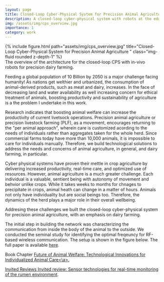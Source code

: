```yaml
---
layout: page
title: Closed-Loop Cyber-Physical System for Precision Animal Agriculture
description: A closed-loop cyber-physical system with robots at the edge for improving animal welfare and sustainability in precision dairy farming 
img: /assets/img/cps_overview.jpg
importance: 1
category: work
---
```


<div class="row">
    <div class="col-sm mt-3 mt-md-0">
        {% include figure.html path="assets/img/cps_overview.jpg" title="Closed-Loop Cyber-Physical System for Precision Animal Agriculture " class="img-fluid rounded z-depth-1" %}
    </div>
</div>
<div class="caption">
    The overview of the architecture for the closed-loop CPS with in-vivo robots for precision dairy farming. 
</div>

Feeding a global population of 10 Billion by 2050 is a major challenge facing humanity! As nations get welthier and urbanized, the consumption of animal-derived products, such as meat and dairy, increases. In the face of decreasing land and water availability as well increasing concern for ethical treatment of animals, boosting productivity and sustainability of agriculture is a the problem I undertake in this work. 

Research indicates that boosting animal welfare can increase the productivity of current livetsock operations. Precision animal agriculture or precision livestock farming (PLF), as a movement, encourages returning to the "per animal approach", wherein care is customized acording to the needs of individuals rather than aggregates taken for the whole herd. Since commercial farms today have more than 10,000 animals, it is impossible to care for individuals manually. Therefore, we build technological solutions to address the needs and concerns of animal agriculture, in general, and dairy farming, in particular.

Cyber physical systems have proven their mettle in crop agriculture by delivering increased productivity, real-time care, and optimized use of resources. However, animal agriculture is a much greater challenge. Each individual is a valuable, sentient being with autonomy of movement and behvior unlike crops. While it takes weeks to months for chnages to precipitate in crops, animal heath can change in a matter of hours. Animals not only have individuality but are social beings too. Therefore, the dynamics of the herd plays a major role in their overall wellbeing.

Addresing these challenges we built the closed-loop cyber-physical system for precision animal agriculture, with an emphasis on dairy farming. 

The initial step in building the network was characterizing the communication from inside the body of the animal to the outside. We conducted the seminal study for identifying the optimal freqeuncy for RF-based wireless communication. The setup is shown in the figure below. The full paper is available <a href="https://ieeexplore.ieee.org/abstract/document/9629743"> here</a>. 

Book Chapter
<a href="https://www.academia.edu/download/67422528/Improving_Animal_Welfare_A_Practical_Approach_3rd_Edition_Booksvets.blogspot.com_.pdf#page=571"> Future of Animal Welfare: Technological Innovations for Individualized Animal Care<\a>.

Invited Reviews 
<a href="https://www.sciencedirect.com/science/article/pii/S0022030222003502">Invited review: Sensor technologies for real-time monitoring of the rumen environment</a>.
 

